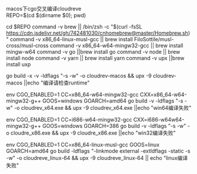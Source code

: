 macos下cgo交叉编译cloudreve  
REPO=$(cd $(dirname $0); pwd)

cd $REPO
command -v brew || /bin/zsh -c "$(curl -fsSL https://cdn.jsdelivr.net/gh/742481030/cnhomebrew@master/Homebrew.sh)"
command -v x86_64-linux-musl-gcc || brew install FiloSottile/musl-cross/musl-cross
command -v x86_64-w64-mingw32-gcc || brew install mingw-w64
command -v go ||brew install go
command -v node || brew install node
command -v yarn || brew install yarn 
command -v upx ||brew install uxp 




 

go build -x -v -ldflags "-s -w" -o cloudrev-macos && upx -9 cloudrev-macos ||echo "编译请检查runtime"

env CGO_ENABLED=1 CC=x86_64-w64-mingw32-gcc CXX=x86_64-w64-mingw32-g++ GOOS=windows GOARCH=amd64 go build  -v -ldflags "-s -w" -o cloudrev_x64.exe && upx -9 cloudrev_x64.exe ||echo "win64编译失败"

env CGO_ENABLED=1 CC=i686-w64-mingw32-gcc CXX=i686-w64w64-mingw32-g++ GOOS=windows GOARCH=386 go build  -v -ldflags "-s -w" -o cloudre_x86.exe && upx -9 cloudre_x86.exe ||echo "win32编译失败"

env CGO_ENABLED=1 CC=x86_64-linux-musl-gcc GOOS=linux GOARCH=amd64 go build -ldflags "-linkmode external -extldflags -static -s -w"   -o cloudreve_linux-64 && upx -9 cloudreve_linux-64 || echo "linux编译失败"


